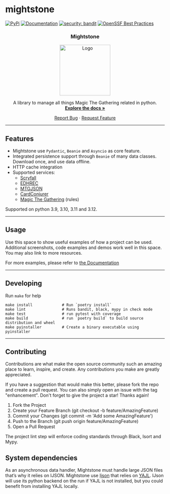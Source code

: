 # mightstone


[![PyPi](https://img.shields.io/pypi/v/mightstone.svg)](https://pypi.python.org/pypi/mightstone)
[![Documentation](https://readthedocs.org/projects/mightstone/badge/?version=latest)](https://mightstone.readthedocs.io/en/latest/?badge=latest)
[![security: bandit](https://img.shields.io/badge/security-bandit-yellow.svg)](https://github.com/PyCQA/bandit)
[![OpenSSF Best Practices](https://bestpractices.coreinfrastructure.org/projects/7037/badge)](https://bestpractices.coreinfrastructure.org/projects/7037)


<div align="center">
  <h3 align="centor">Mightstone</h3>
  <a href="https://github.com/guibod/mighstone">
    <img src="docs/source/mightstone.logo.160.png" alt="Logo" width="160" height="160">
  </a>
    
  A library to manage all things Magic The Gathering related in python.<br>
  <a href="https://mightstone.readthedocs.io/en/stable/"><strong>Explore the docs »</strong></a>

<a href="https://github.com/Guibod/mightstone/issues/new?labels=bug&template=bug-report---.md">Report Bug</a>
·
<a href="https://github.com/Guibod/mightstone/issues/new?labels=enhancement&template=feature-request---.md">Request Feature</a>
  </p>
</div>

---

## Features

* Mightstone use `Pydantic`, `Beanie` and `Asyncio` as core feature.
* Integrated persistence support through `Beanie` of many data classes. Download once, and use data offline.
* HTTP cache integration
* Supported services:
  * [Scryfall](https://scryfall.com)
  * [EDHREC](https://edhrec.com/)
  * [MTGJSON](https://mtgjson.com/)
  * [CardConjurer](https://cardconjurer.com/)
  * [Magic The Gathering](https://magic.wizards.com/en/rules>) (rules)

Supported on python 3.9, 3.10, 3.11 and 3.12.

---

## Usage
Use this space to show useful examples of how a project can be used. Additional screenshots, code examples and demos work well in this space. You may also link to more resources.

For more examples, please refer to [the Documentation](https://mightstone.readthedocs.io/en/stable/)

---

## Developing

Run `make` for help

    make install             # Run `poetry install`
    make lint                # Runs bandit, black, mypy in check mode
    make test                # run pytest with coverage
    make build               # run `poetry build` to build source distribution and wheel
    make pyinstaller         # Create a binary executable using pyinstaller

---

## Contributing
Contributions are what make the open source community such an amazing place to learn, inspire, and create. Any contributions you make are greatly appreciated.

If you have a suggestion that would make this better, please fork the repo and create a pull request. You can also simply open an issue with the tag "enhancement". Don't forget to give the project a star! Thanks again!

1. Fork the Project
2. Create your Feature Branch (git checkout -b feature/AmazingFeature)
3. Commit your Changes (git commit -m 'Add some AmazingFeature')
4. Push to the Branch (git push origin feature/AmazingFeature)
5. Open a Pull Request

The project lint step will enforce coding standards through Black, Isort and Mypy.

## System dependencies
    
As an asynchronous data handler, Mightstone must handle large JSON files that’s why it relies on IJSON.
Mightstone use [Ijson](https://github.com/ICRAR/ijson) that relies on [YAJL](https://lloyd.github.io/yajl/). IJson will
use its python backend on the run if YAJL is not installed, but you could benefit from installing YAJL locally.


